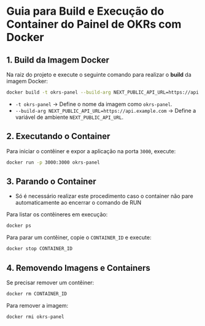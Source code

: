 # Guia para Build e Execução do Container do Painel de OKRs com Docker

## 1. Build da Imagem Docker

Na raiz do projeto e execute o seguinte comando para realizar o **build** da imagem Docker:

```sh
docker build -t okrs-panel --build-arg NEXT_PUBLIC_API_URL=https://api.example.com .
```

- `-t okrs-panel` → Define o nome da imagem como `okrs-panel`.
- `--build-arg NEXT_PUBLIC_API_URL=https://api.example.com` → Define a variável de ambiente `NEXT_PUBLIC_API_URL`.

## 2. Executando o Container

Para iniciar o contêiner e expor a aplicação na porta `3000`, execute:

```sh
docker run -p 3000:3000 okrs-panel
```

## 3. Parando o Container

- Só é necessário realizar este procedimento caso o container não pare automaticamente ao encerrar o comando de RUN

Para listar os contêineres em execução:

```sh
docker ps
```

Para parar um contêiner, copie o `CONTAINER_ID` e execute:

```sh
docker stop CONTAINER_ID
```

## 4. Removendo Imagens e Containers

Se precisar remover um contêiner:

```sh
docker rm CONTAINER_ID
```

Para remover a imagem:

```sh
docker rmi okrs-panel
```
